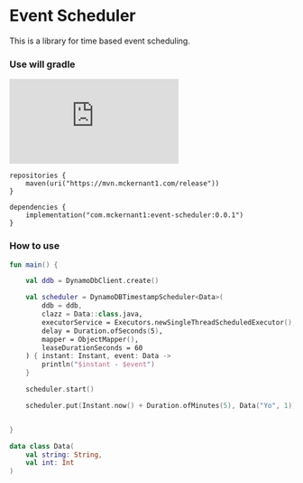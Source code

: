 # Event Scheduler
This is a library for time based event scheduling. 


### Use will gradle

![](https://badgen.net/maven/v/metadata-url/https/mvn.mckernant1.com/release/com/mckernant1/event-scheduler/maven-metadata.xml)

```
repositories {
    maven(uri("https://mvn.mckernant1.com/release"))
}
```

```
dependencies {
    implementation("com.mckernant1:event-scheduler:0.0.1")
}
```

### How to use

```kotlin
fun main() {

    val ddb = DynamoDbClient.create()

    val scheduler = DynamoDBTimestampScheduler<Data>(
        ddb = ddb,
        clazz = Data::class.java,
        executorService = Executors.newSingleThreadScheduledExecutor(),
        delay = Duration.ofSeconds(5),
        mapper = ObjectMapper(),
        leaseDurationSeconds = 60
    ) { instant: Instant, event: Data ->
        println("$instant - $event")
    }

    scheduler.start()

    scheduler.put(Instant.now() + Duration.ofMinutes(5), Data("Yo", 1))


}

data class Data(
    val string: String,
    val int: Int
)
```

